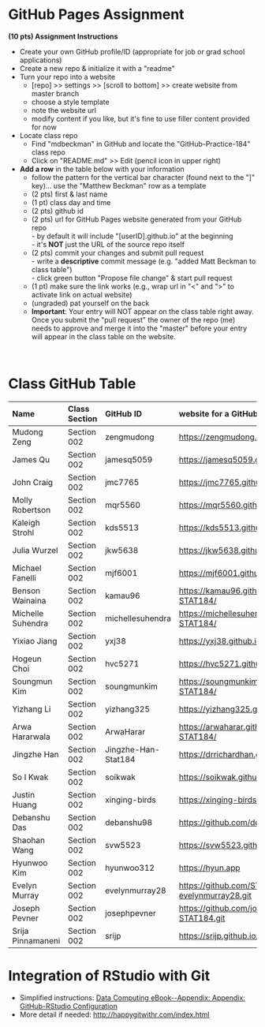 
# GitHub Pages Assignment

**(10 pts) Assignment Instructions**

- Create your own GitHub profile/ID (appropriate for job or grad school applications)  
- Create a new repo & initialize it with a "readme"   
- Turn your repo into a website  
    - [repo] >> settings >> [scroll to bottom] >> create website from master branch  
    - choose a style template 
    - note the website url  
    - modify content if you like, but it's fine to use filler content provided for now  
- Locate class repo
    - Find "mdbeckman" in GitHub and locate the "GitHub-Practice-184" class repo
    - Click on "README.md" >> Edit (pencil icon in upper right)
- **Add a row** in the table below with your information 
    - follow the pattern for the vertical bar character (found next to the "]" key)... use the "Matthew Beckman" row as a template
    - (2 pts) first & last name  
    - (1 pt)  class day and time
    - (2 pts) github id  
    - (2 pts) url for GitHub Pages website generated from your GitHub repo  
            - by default it will include "[userID].github.io" at the beginning  
            - it's **NOT** just the URL of the source repo itself  
    - (2 pts) commit your changes and submit pull request   
            - write a **descriptive** commit message (e.g. "added Matt Beckman to class table")  
            - click green button "Propose file change" & start pull request  
    - (1 pt) make sure the link works (e.g., wrap url in "<" and ">" to activate link on actual website)  
    - (ungraded) pat yourself on the back
    - **Important**: Your entry will NOT appear on the class table right away.  Once you submit the "pull request" the owner of the repo (me) needs to approve and merge it into the "master" before your entry will appear in the class table on the website. 

<br>

# Class GitHub Table 

| Name              | Class Section     | GitHub ID            | website for a GitHub repo         |  
|:------------------|:------------------|:---------------------|:----------------------------------|  
| Mudong Zeng   | Section 002      | zengmudong          | <https://zengmudong.github.io/Demo-STAT184/>    |
| James Qu | Section 002 | jamesq5059 | <https://jamesq5059.github.io/STAT184/> |
| John Craig    | Section 002      | jmc7765             | <https://jmc7765.github.io/John-Craig-Stat184/>       
| Molly Robertson   | Section 002      | mqr5560          | <https://mqr5560.github.io/mqr5560-STAT184.2/>    |  
| Kaleigh Strohl| Section 002      | kds5513             | <https://kds5513.github.io/kaleigh-strohl/>     |
| Julia Wurzel  | Section 002      | jkw5638         |  <https://jkw5638.github.io/stat184wurzel/>    |  
| Michael Fanelli   | Section 002      | mjf6001          | <https://mjf6001.github.io/michaelfanelli-STAT184/>|  
| Benson Wainaina   | Section 002      | kamau96          |  <https://kamau96.github.io/BensonWainaina1-STAT184/>    |  
| Michelle Suhendra   | Section 002      | michellesuhendra          | <https://michellesuhendra.github.io/michellesuhendra-STAT184/>   |
| Yixiao Jiang   | Section 002      | yxj38          | <https://yxj38.github.io/Yixiao-Jiang-STAT184/>    |  
| Hogeun Choi   | Section 002      | hvc5271             | <https://hvc5271.github.io/Hogeun-Choi-STAT184/>    |
| Soungmun Kim      | Section 002       | soungmunkim          | <https://soungmunkim.github.io/soungmunkim-STAT184/>    |  
| Yizhang Li    | Section 002      | yizhang325          | <https://yizhang325.github.io/GitHub-Practice-184/>    | 
| Arwa Hararwala| Section 002      | ArwaHarar           | <https://arwaharar.github.io/ArwaHararwala-STAT184/>|  
| Jingzhe Han   | Section 002      | Jingzhe-Han-Stat184 | <https://drrichardhan.github.io/Jingzhe-Han-Stat184/> |
| So I Kwak     | Section 002      | soikwak             | <https://soikwak.github.io/soikwak/>     |
| Justin Huang | Section 002 | xinging-birds | <https://xinging-birds.github.io/ofod> |
| Debanshu Das | Section 002 | debanshu98 | <https://github.com/debanshu98/STAT184> |
| Shaohan Wang | Section 002 | svw5523    | <https://svw5523.github.io/STAT184-Assignment-1/> |
| Hyunwoo Kim  | Section 002 | hyunwoo312 | <https://hyun.app> |
| Evelyn Murray  | Section 002 | evelynmurray28 | <https://github.com/STAT184002/week4-evelynmurray28.git> |
| Joseph Pevner  | Section 002 | josephpevner | <https://github.com/josephpevner/josephpevner-STAT184.git> |
| Srija Pinnamaneni | Section 002 | srijp  | <https://srijp.github.io/Assignment1/> |
# Integration of RStudio with Git

- Simplified instructions: [Data Computing eBook--Appendix: Appendix: GitHub-RStudio Configuration](https://dtkaplan.github.io/DataComputingEbook/appendix-github-rstudio-configuration.html#appendix-github-rstudio-configuration)  
- More detail if needed: <http://happygitwithr.com/index.html>

